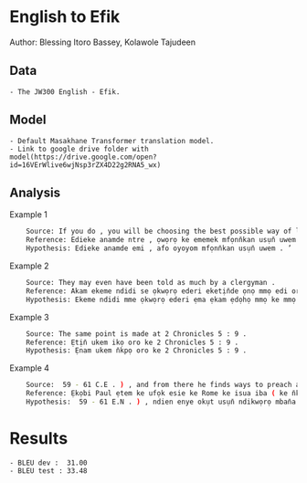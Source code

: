 # English to Efik

Author: Blessing Itoro Bassey, Kolawole Tajudeen

## Data

	- The JW300 English - Efik.

## Model

	- Default Masakhane Transformer translation model.
	- Link to google drive folder with model(https://drive.google.com/open?id=16VErWlive6wjNsp3rZX4D22g2RNA5_wx)

## Analysis

Example 1
```sh
	Source: If you do , you will be choosing the best possible way of life . ”
 	Reference: Edieke anamde ntre , ọwọrọ ke ememek mfọnn̄kan usụn̄ uwem . ’
 	Hypothesis: Edieke anamde emi , afo oyoyom mfọnn̄kan usụn̄ uwem . ’
```

Example 2
```sh
	Source: They may even have been told as much by a clergyman .
 	Reference: Akam ekeme ndidi se ọkwọrọ ederi eketịn̄de ọnọ mmọ edi oro .
 	Hypothesis: Ekeme ndidi mme ọkwọrọ ederi ẹma ẹkam ẹdọhọ mmọ ke mmọ ẹma ẹkam ẹtịn̄ ẹban̄a mmimọ .
```

Example 3
```sh
	Source: The same point is made at 2 Chronicles 5 : 9 .
 	Reference: Ẹtịn̄ ukem ikọ oro ke 2 Chronicles 5 : 9 .
 	Hypothesis: Ẹnam ukem n̄kpọ oro ke 2 Chronicles 5 : 9 .
```

Example 4
```sh
	Source:  59 - 61 C.E . ) , and from there he finds ways to preach about the Kingdom and teach “ the things concerning the Lord Jesus Christ . ” ​ — Acts 28 : 30 , 31 .
 	Reference: Ẹkọbi Paul ẹtem ke ufọk esie ke Rome ke isua iba ( ke n̄kpọ nte isua 59 esịm 61 E.N . ) , ndien enye oyom usụn̄ do ọkwọrọ Obio Ubọn̄ onyụn̄ ekpep mbon en̄wen “ mme n̄kpọ emi ẹban̄ade Ọbọn̄ Jesus Christ . ” — Utom 28 : 30 , 31 .
 	Hypothesis:  59 - 61 E.N . ) , ndien enye okụt usụn̄ ndikwọrọ mban̄a Obio Ubọn̄ nnyụn̄ n̄kpep “ mme n̄kpọ ẹban̄ade Ọbọn̄ Jesus Christ . ” — Utom 28 : 30 , 31 .
```

# Results
	- BLEU dev :  31.00 
	- BLEU test : 33.48
